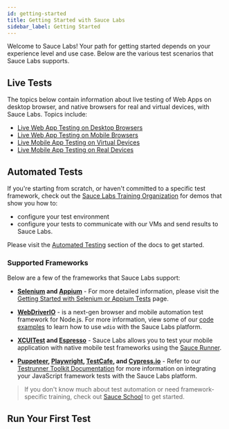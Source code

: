 ```yaml
---
id: getting-started
title: Getting Started with Sauce Labs
sidebar_label: Getting Started
---
```


Welcome to Sauce Labs! Your path for getting started depends on your experience level and use case. Below are the various test scenarios that Sauce Labs supports.

## Live Tests
The topics below contain information about live testing of Web Apps on desktop browser, and native browsers for real and virtual devices, with Sauce Labs. Topics include:

* [Live Web App Testing on Desktop Browsers](guides/live-testing/web-apps.md#testing-on-desktop-browsers)
* [Live Web App Testing on Mobile Browsers](guides/live-testing/web-apps.md#testing-on-mobile-browsers)
* [Live Mobile App Testing on Virtual Devices](guides/live-testing/mobile-apps.md#virtual-device-testing)
* [Live Mobile App Testing on Real Devices](guides/live-testing/mobile-apps.md#real-device-testing)

## Automated Tests

If you're starting from scratch, or haven't committed to a specific test framework, check out the [Sauce Labs Training Organization](https://github.com/saucelabs-training) for demos that show you how to:

* configure your test environment
* configure your tests to communicate with our VMs and send results to Sauce Labs.

Please visit the [Automated Testing](guides/automation/getting-started.md) section of the docs to get started.

### Supported Frameworks

Below are a few of the frameworks that Sauce Labs support:

* __[Selenium](https://www.selenium.dev/) and [Appium](http://appium.io/docs/)__ - For more detailed information, please visit the [Getting Started with Selenium or Appium Tests](guides/automation/getting-started.md#selenium-or-appium-tests) page.

* __[WebDriverIO](https://webdriver.io/)__ - is a next-gen browser and mobile automation test framework for Node.js. For more information, view some of our [code examples](https://github.com/saucelabs-training/demo-js) to learn how to use `wdio` with the Sauce Labs platform.

* __[XCUITest](https://developer.apple.com/documentation/xctest/user_interface_tests) and [Espresso](https://developer.android.com/training/testing/espresso)__ - Sauce Labs allows you to test your mobile application with native mobile test frameworks using the [Sauce Runner]().

* __[Puppeteer](https://github.com/puppeteer/puppeteer), [Playwright](https://github.com/microsoft/playwright), [TestCafe](https://github.com/DevExpress/testcafe), and [Cypress.io](https://github.com/cypress-io/cypress)__ - Refer to our [Testrunner Toolkit Documentation](products/testrunner-toolkit/overview.md) for more information on integrating your JavaScript framework tests with the Sauce Labs platform.

> If you don't know much about test automation or need framework-specific training, check out [Sauce School]() to get started.

## Run Your First Test
	